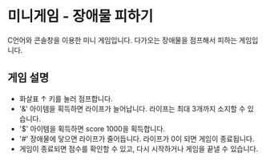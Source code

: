 # 미니게임 - 장애물 피하기

C언어와 콘솔창을 이용한 미니 게임입니다.
다가오는 장애물을 점프해서 피하는 게임입니다.

## 게임 설명
- 화살표 ↑ 키를 눌러 점프합니다.
- '&' 아이템을 획득하면 라이프가 늘어납니다. 라이프는 최대 3개까지 소지할 수 있습니다.
- '$' 아이템을 획득하면 score 1000을 획득합니다.
- '#' 장애물에 닿으면 라이프가 줄어듭니다. 라이프가 0이 되면 게임이 종료됩니다.
- 게임이 종료되면 점수를 확인할 수 있고, 다시 시작하거나 게임을 끝낼 수 있습니다. 
